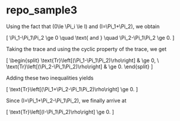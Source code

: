 # repo_sample3

Using the fact that \(0\le \Pi_i \le I\) and \(I=\Pi_1+\Pi_2\), we obtain

\[
\Pi_1-\Pi_1\Pi_2 \ge 0 \quad \text{ and } \quad \Pi_2-\Pi_1\Pi_2 \ge 0.
\]

Taking the trace and using the cyclic property of the trace, we get

\[
\begin{split} 
\text{Tr}\left[(\Pi_1-\Pi_1\Pi_2)\rho\right] & \ge 0, \\
\text{Tr}\left[(\Pi_2-\Pi_1\Pi_2)\rho\right] & \ge 0. 
\end{split}
\]

Adding these two inequalities yields

\[
\text{Tr}\left[(\Pi_1+\Pi_2-\Pi_1\Pi_2)\rho\right] \ge 0.
\]

Since \(I=\Pi_1+\Pi_2-\Pi_1\Pi_2\), we finally arrive at

\[
\text{Tr}\left[(I-\Pi_1\Pi_2)\rho\right] \ge 0.
\]
